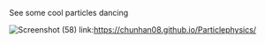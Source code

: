 See some cool particles dancing

![Screenshot (58)](https://github.com/user-attachments/assets/837cec8e-584c-4a9a-9a56-d054420cf384)
link:https://chunhan08.github.io/Particlephysics/
